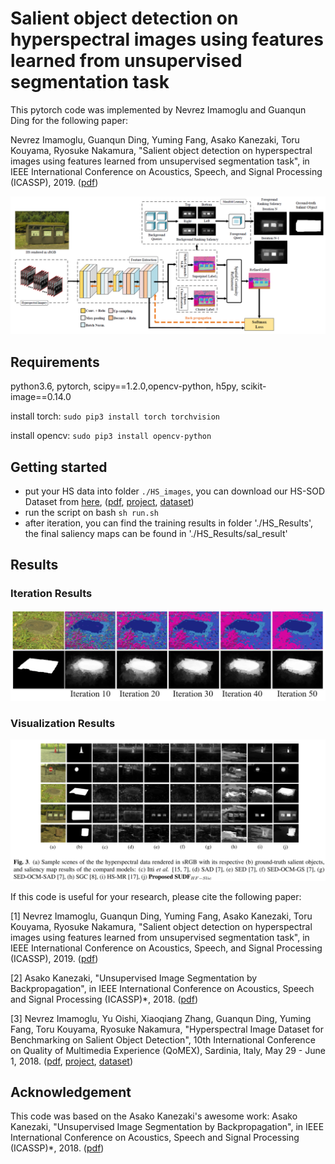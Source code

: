# Salient object detection on hyperspectral images using features learned from unsupervised segmentation task

This pytorch code was implemented by Nevrez Imamoglu and Guanqun Ding for the following paper:

Nevrez Imamoglu, Guanqun Ding, Yuming Fang, Asako Kanezaki, Toru Kouyama, Ryosuke Nakamura, "Salient object detection on hyperspectral images using features learned from unsupervised segmentation task", 
in IEEE International Conference on Acoustics, Speech, and Signal Processing (ICASSP), 2019. ([pdf](https://arxiv.org/pdf/1902.10993.pdf))

<img src="figs/framework.png" alt="input" style="width:600px">

## Requirements

python3.6, pytorch, scipy==1.2.0,opencv-python, h5py, scikit-image==0.14.0

install torch: 
`sudo pip3 install torch torchvision`

install opencv: 
`sudo pip3 install opencv-python`

## Getting started
- put your HS data into folder `./HS_images`, you can download our HS-SOD Dataset from [here](http://www.google.com/url?q=http%3A%2F%2Fdata.airc.aist.go.jp%2FHS-SOD%2FHS-SOD.zip&sa=D&sntz=1&usg=AFQjCNHJq_RlibTFQ83XuPzi4xcDoOb5lg),
([pdf](https://arxiv.org/pdf/1806.11314.pdf), [project](https://github.com/gistairc/HS-SOD), [dataset](http://www.google.com/url?q=http%3A%2F%2Fdata.airc.aist.go.jp%2FHS-SOD%2FHS-SOD.zip&sa=D&sntz=1&usg=AFQjCNHJq_RlibTFQ83XuPzi4xcDoOb5lg))
- run the script on bash
`sh run.sh`
- after iteration, you can find the training results in folder './HS_Results', the final saliency maps can be found in './HS_Results/sal_result'

## Results

### Iteration Results
<img src="figs/iteration.png" alt="input" style="width:600px">

### Visualization Results
<img src="figs/results.png" alt="input" style="width:600px">

If this code is useful for your research, please cite the following paper:

[1] Nevrez Imamoglu, Guanqun Ding, Yuming Fang, Asako Kanezaki, Toru Kouyama, Ryosuke Nakamura, "Salient object detection on hyperspectral images using features learned from unsupervised segmentation task", 
in IEEE International Conference on Acoustics, Speech, and Signal Processing (ICASSP), 2019. ([pdf](https://arxiv.org/pdf/1902.10993.pdf))

[2] Asako Kanezaki, "Unsupervised Image Segmentation by Backpropagation", in IEEE International Conference on Acoustics, Speech and Signal Processing (ICASSP)*, 2018.
([pdf](https://kanezaki.github.io/pytorch-unsupervised-segmentation/ICASSP2018_kanezaki.pdf))

[3] Nevrez Imamoglu, Yu Oishi, Xiaoqiang Zhang, Guanqun Ding, Yuming Fang, Toru Kouyama, Ryosuke Nakamura, "Hyperspectral Image Dataset for Benchmarking on Salient Object Detection", 10th International Conference on Quality of Multimedia Experience (QoMEX), Sardinia, Italy, May 29 - June 1, 2018. 
([pdf](https://arxiv.org/pdf/1806.11314.pdf), [project](https://github.com/gistairc/HS-SOD), [dataset](http://www.google.com/url?q=http%3A%2F%2Fdata.airc.aist.go.jp%2FHS-SOD%2FHS-SOD.zip&sa=D&sntz=1&usg=AFQjCNHJq_RlibTFQ83XuPzi4xcDoOb5lg))


## Acknowledgement

This code was based on the Asako Kanezaki's awesome work:
Asako Kanezaki, "Unsupervised Image Segmentation by Backpropagation", in IEEE International Conference on Acoustics, Speech and Signal Processing (ICASSP)*, 2018.
([pdf](https://kanezaki.github.io/pytorch-unsupervised-segmentation/ICASSP2018_kanezaki.pdf))

